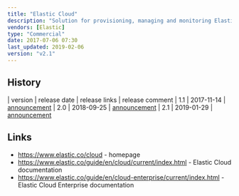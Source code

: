 ```yaml
---
title: "Elastic Cloud"
description: "Solution for provisioning, managing and monitoring Elasticsearch clusters (including Kibana and X-Pack) either on AWS or Google Cloud Platform as a managed service under a subscription model (Elastic Cloud) or on your own physical or cloud infrastructure (Elastic Cloud Enterprise).  Includes support for scripting and plugins, high availability across multiple zones, and supports automated security configuration, upgrades, scaling and backups through a management web UI (Elastic Cloud Console / Cloud UI).  Elastic Cloud Enterprise supports the same capability on your own infrastructure, and includes an API in addition to the web UI for configuring and managing clusters, with Elasticsearch and Kibana provisioned using Docker containers.  Elastic Cloud is available under a range of subscription licence tiers with differing levels of support and some feature differences; Elastic Cloud Enterprise is freely available but requires you to provide your own Elasticsearch licences.  Elastic Cloud was launched in July 2015; Elastic Cloud Enterprise was first released as alpha in December 2016, with a 1.0 GA release in May 2017.  Elastic Cloud is the only Elasticsearch service offering that includes the Elastic X-Pack features."
vendors: [Elastic]
type: "Commercial"
date: 2017-07-06 07:30
last_updated: 2019-02-06
version: "v2.1"
---
```

## History

| version | release date | release links | release comment
| 1.1 | 2017-11-14 | [announcement](https://www.elastic.co/blog/elastic-cloud-enterprise-1-1-0-released)
| 2.0 | 2018-09-25 | [announcement](https://www.elastic.co/blog/elastic-cloud-enterprise-2-0-0-released)
| 2.1 | 2019-01-29 | [announcement](https://www.elastic.co/blog/elastic-cloud-enterprise-2-1-0-released)

## Links

* <https://www.elastic.co/cloud> - homepage
* <https://www.elastic.co/guide/en/cloud/current/index.html> - Elastic Cloud documentation
* <https://www.elastic.co/guide/en/cloud-enterprise/current/index.html> - Elastic Cloud Enterprise documentation